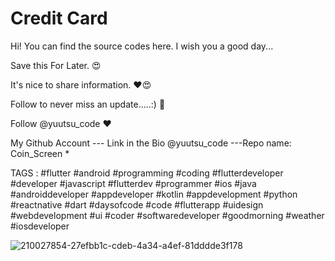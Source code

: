 # Credit Card
Hi! You can find the source codes here. I wish you a good day...

Save this For Later. 😍

It's nice to share information. ❤😍

Follow to never miss an update.....:) 💙

Follow @yuutsu_code ❤

My Github Account --- Link in the Bio @yuutsu_code ---Repo name: Coin_Screen *

TAGS : #flutter #android #programming #coding #flutterdeveloper #developer #javascript #flutterdev #programmer #ios #java #androiddeveloper #appdeveloper #kotlin #appdevelopment #python #reactnative #dart #daysofcode #code #flutterapp #uidesign #webdevelopment #ui #coder #softwaredeveloper #goodmorning #weather #iosdeveloper
 
![210027854-27efbb1c-cdeb-4a34-a4ef-81dddde3f178](https://user-images.githubusercontent.com/115783349/214241127-9b1ee1f6-22e4-4284-97e0-5906b827a1a0.png)
